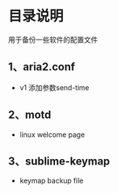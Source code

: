 # 目录说明
用于备份一些软件的配置文件

## 1、aria2.conf
- v1 添加参数send-time

## 2、motd
- linux welcome page

## 3、sublime-keymap
- keymap backup file